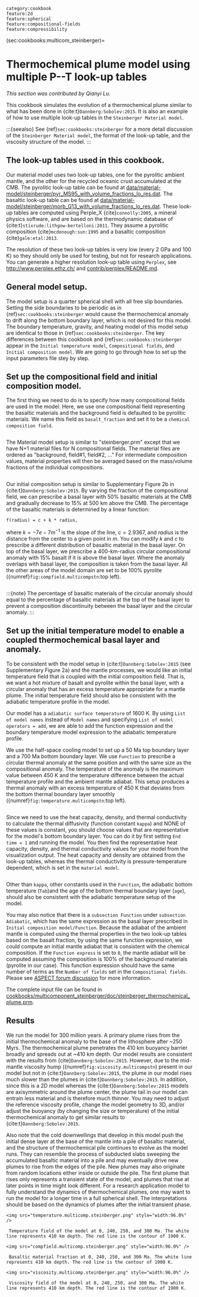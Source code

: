 ```{tags}
category:cookbook
feature:2d
feature:spherical
feature:compositional-fields
feature:compressibility
```

(sec:cookbooks:multicom_steinberger)=
#  Thermochemical plume model using multiple P--T look-up tables

*This section was contributed by Qianyi Lu.*

This cookbook simulates the evolution of a thermochemical plume similar
to what has been done in {cite:t}`Dannberg:Sobolev:2015`. It is also an example
of how to use multiple look-up tables in the `Steinberger Material model`.

:::{seealso}
See {ref}`sec:cookbooks:steinberger` for a more detail discussion of the
`Steinberger Material model`, the format of the look-up table, and the viscosity
structure of the model.
:::

## The look-up tables used in this cookbook.

Our material model uses two look-up tables, one for the pyrolitic ambient mantle,
and the other for the recycled oceanic crust accumulated at the CMB. The pyrolitic
look-up table can be found at
[data/material-model/steinberger/pyr_MS95_with_volume_fractions_lo_res.dat](https://www.github.com/geodynamics/aspect/blob/main/data/material-model/steinberger/pyr_MS95_with_volume_fractions_lo_res.dat).
The basaltic look-up table can be found at [data/material-model/steinberger/morb_G13_with_volume_fractions_lo_res.dat](https://www.github.com/geodynamics/aspect/blob/main/data/material-model/steinberger/morb_G13_with_volume_fractions_lo_res.dat).
These look-up tables are computed using Perple_X {cite}`connolly:2005`, a mineral
physics software, and are based on the thermodynamic database of {cite:t}`stixrude:lithgow-bertelloni:2011`.
They assume a pyrolitic composition {cite}`mcdonough:sun:1995` and a basaltic composition
{cite}`gale:etal:2013`.

The resolution of these two look-up tables is very low (every 2 GPa and 100 K)
so they should only be used for testing, but not for research applications.
You can generate a higher resolution look-up table using `Perplex`,
see <http://www.perplex.ethz.ch/> and [contrib/perplex/README.md](https://github.com/geodynamics/aspect/blob/main/contrib/perplex/README.md).

## General model setup.

The model setup is a quarter spherical shell with all free slip boundaries.
Setting the side boundaries to be periodic as in {ref}`sec:cookbooks:steinberger`
would cause the thermochemical anomaly to drift along the bottom boundary layer,
which is not desired for this model. The boundary temperature, gravity, and
heating model of this model setup are identical to those in {ref}`sec:cookbooks:steinberger`.
The key differences between this cookbook and {ref}`sec:cookbooks:steinberger`
appear in the `Initial temperature model`, `Compositional fields`, and
`Initial composition model`. We are going to go through how to set up
the input parameters file stey by step.

## Set up the compositional field and initial composition model.

The first thing we need to do is to specify how many compositional fields are
used in the model. Here, we use one compositional field representing the basaltic
materials and the background field is defaulted to be pyrolitic materials. We name this field as `basalt_fraction` and set it to be a `chemical composition field`.

```{literalinclude} comp.field.prm
```

The Material model setup is similar to "steinberger.prm" except that we have
N+1 material files for N compositional fields. The material files are ordered
as "background, field#1, field#2, ..." For intermediate composition values,
material properties will then be averaged based on the mass/volume fractions
of the individual compositions.

```{literalinclude} lookup.part.prm
```

Our initial composition setup is similar to Supplementary Figure 2b in
{cite:t}`Dannberg:Sobolev:2015`.  By varying the fraction of the compositional
field, we can prescribe a basal layer with 50% basaltic materials at the CMB and
gradually decrease to 15% at 500 km above the CMB. The percentage of the basaltic
materials is determined by a linear function:
```{math}
f(radius) = c + k * radius,
```
where $k = -7e-7 m^{-1}$ is the slope of the line, $c = 2.9367$, and $radius$
is the distance from the center to a given point in $m$. You can modify $k$
and $c$ to prescribe a different distribution of basaltic material in the basal
layer. On top of the basal layer, we prescribe a 400-km-radius circular
compositional anomaly with 15% basalt if it is above the basal
layer. Where the anomaly overlaps with basal layer, the
composition is taken from the basal layer. All the other areas of the model domain are set to be 100%
pyrolite ({numref}`fig:compfield.multicompstn`:top left).

```{literalinclude} comp.setup.prm
```
:::{note}
The percentage of basaltic materials of the circular anomaly should equal to
the percentage of basaltic materials at the top of the basal layer to prevent
a composition discontinuity between the basal layer and the circular anomaly.
:::

## Set up the initial temperature model to enable a coupled thermochemical basal layer and anomaly.

To be consistent with the model setup in {cite:t}`Dannberg:Sobolev:2015` (see
Supplementary Figure 2a) and the mantle processes, we would like an initial
temperature field that is coupled with the initial composition field. That is,
we want a hot mixture of basalt and pyrolite within the basal layer, with a circular
anomaly that has an excess temperature appropriate for a mantle plume. The initial
temperature field should also be consistent with the adiabatic temperature
profile in the model.

Our model has a `adiabatic surface temperature` of 1600 K. By using `List of model names`
instead of `Model names` and specifying `List of model operators = add`, we
are able to add the function expression and the boundary temperature model
expression to the adiabatic temperature profile.

We use the half-space cooling model to set up a 50 Ma top boundary layer and
a 700 Ma bottom boundary layer. We use `Function` to prescribe a circular
thermal anomaly at the same position and with the same size as the compositional
anomaly. The temperature of the anomaly is the maximum value between 450 K and
the temperature difference between the actual temperature profile and the ambient
mantle adiabat. This setup produces a thermal anomaly with an excess
temperature of 450 K that deviates from the bottom thermal boundary layer smoothly
({numref}`fig:temperature.multicompstn`:top left).
```{literalinclude} temperature.setup.prm
```
Since we need to use the heat capacity, density, and thermal conductivity to
calculate the thermal diffusivity (function constant `kappa`) and NONE of these values is constant, you should choose values that are representative for the model's bottom boundary layer. You can do it by first setting `End time = 1`
and running the model. You then find the representative heat capacity, density, and thermal conductivity values for your model from the visualization output. The heat capacity and density are obtained from the look-up tables, whereas the thermal conductivity is pressure-temperature dependent, which is set in the `material model`.
```{literalinclude} conductivity.setup.prm
```
Other than `kappa`, other constants used in the `Function`, the adiabatic bottom temperature (`Tab`)and the age of the bottom thermal boundary layer (`age`), should also be consistent with the adiabatic temperature setup of the model.

You may also notice that there is a `subsection Function` under `subsection Adiabatic`, which has the same expression as the basal layer prescribed in `Initial composition model/Function`. Because the adiabat of the ambient mantle is computed using the thermal properties in the two look-up tables based on the basalt fraction, by using the same function expression, we could compute an initial mantle adiabat that is consistent with the chemical composition. If the `Function express` is set to `0`, the mantle adiabat will be computed assuming the composition is  100% of the background materials (pyrolite in our case). This function expression should have the same number of terms as the `Number of fields` set in the
`Compositional fields`. Please see [ASPECT forum discussion](https://community.geodynamics.org/t/there-is-a-problem-when-use-initial-temperature-model-adiabatic-half-space-cooling-with-number-of-composition-greater-than-1-ascii-model/3160/2) for more information.


The complete input file can be found in
[cookbooks/multicomponent_steinberger/doc/steinberger_thermochemical_plume.prm](https://github.com/geodynamics/aspect/blob/main/cookbooks/multicomponent_steinberger/steinberger_thermochemical_plume.prm).

## Results

We run the model for 300 million years. A primary plume rises from the initial thermochemical anomaly to the base of the lithosphere after ~250 Myrs. The thermochemical plume penetrates the 410 km buoyancy barrier broadly and spreads out at ~410 km depth. Our model results are consistent with the results from {cite}`Dannberg:Sobolev:2015`. However, due to the mid-mantle viscosity hump ({numref}`fig:viscosity.multicompstn`) present in our model but not in {cite:t}`Dannberg:Sobolev:2015`, the plume in our model rises much slower than the plumes in {cite:t}`Dannberg:Sobolev:2015`. In addition, since this is a 2D model whereas the {cite:t}`Dannberg:Sobolev:2015` models are axisymmetric around the plume center, the plume tail in our model can entrain less material and is therefore much thinner. You may need to adjust the reference
viscosity profile, change the model geometry to 3D, and/or adjust the buoyancy (by changing the size or temperature) of the initial thermochemical anomaly to get similar results to {cite:t}`Dannberg:Sobolev:2015`.

Also note that the cold downwellings that develop in this model push the initial dense layer at the base of the mantle into a pile of basaltic material, and the structure of thermochemical pile continues to evolve as the model runs. They can resemble the process of subducted slabs sweeping the accumulated basaltic material into a pile and may eventually drive new plumes to rise from the edges of the pile. New plumes may also originate from random locations either inside or outside the pile. The first plume that rises only represents a transient state of the model, and plumes that rise at later points in time might look different. For a research application model to fully understand the dynamics of thermochemical plumes, one may want to run the model for a longer time in a full spherical shell. The interpretations should be based on the dynamics of plumes after the initial transient phase.

```{figure-md} fig:temperature.multicompstn
<img src="temperature.multicomp.steinberger.png" style="width:96.0%" />

 Temperature field of the model at 0, 240, 250, and 300 Ma. The white line represents 410 km depth. The red line is the contour of 1900 K.
```

```{figure-md} fig:compfield.multicompstn
<img src="compfield.multicomp.steinberger.png" style="width:96.0%" />

 Basaltic material fraction at 0, 240, 250, and 300 Ma. The white line represents 410 km depth. The red line is the contour of 1900 K.
```
```{figure-md} fig:viscosity.multicompstn
<img src="viscosity.multicomp.steinberger.png" style="width:96.0%" />

 Viscosity field of the model at 0, 240, 250, and 300 Ma. The white line represents 410 km depth. The red line is the contour of 1900 K.
```
